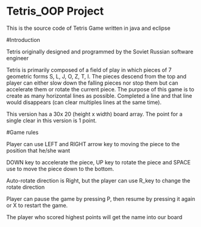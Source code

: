 # Tetris_OOP Project

This is the source code of Tetris Game written in java and eclipse

#Introduction  

Tetris originally designed and programmed by the Soviet Russian software engineer 

Tetris is primarily composed of a field of play in which pieces of 7 geometric forms S, L, J, O, Z, T, I. The pieces descend from the top and player can either slow down the falling pieces nor stop them but can accelerate them or rotate the current piece. The purpose of this game is to create as many horizontal lines as possible. Completed a line and that line would disappears (can clear multiples lines at the same time).  

This version has a 30x 20 (height x width) board array. The point for a single clear in this version is 1 point. 

 

 

#Game rules 

Player can use LEFT and RIGHT arrow key to moving the piece to the position that he/she want 

DOWN key to accelerate the piece, UP key to rotate the piece and SPACE use to move the piece down to the bottom. 

Auto-rotate direction is Right, but the player can use R_key to change the rotate direction 

Player can pause the game by pressing P, then resume by pressing it again or X to restart the game. 

The player who scored highest points will get the name into our board 

 
